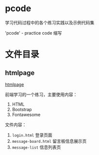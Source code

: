 # pcode

学习代码过程中的各个练习实践以及示例代码集

'pcode' - practice code 缩写

# 文件目录

## htmlpage

[htmlpage](htmlpage/)

前端学习的一个练习，主要使用内容：

1. HTML
2. Bootstrap
3. Fontawesome

文件内容：

1. `login.html` 登录页面
2. `message-board.html` 留言板信息展示页
3. `message-list` 信息列表页

